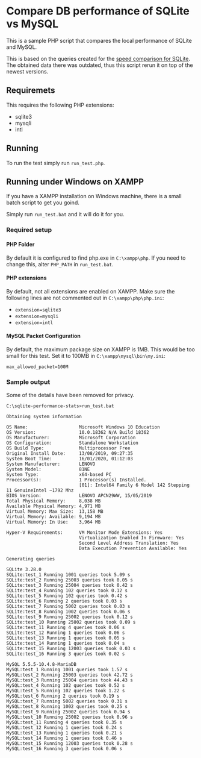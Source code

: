 # Compare DB performance of SQLite vs MySQL

This is a sample PHP script that compares the local performance of SQLite and MySQL.

This is based on the queries created for the
[speed comparison for SQLite][1]. The obtained data there was
outdated, thus this script rerun it on top of the newest versions.

## Requiremets

This requires the following PHP extensions:

* sqlite3
* mysqli
* intl

## Running

To run the test simply run `run_test.php`.

## Running under Windows on XAMPP

If you have a XAMPP installation on Windows machine,
there is a small batch script to get you goind.

Simply run `run_test.bat` and it will do it for you.

### Required setup

#### PHP Folder

By default it is configured to find php.exe in `C:\xampp\php`.
If you need to change this, alter `PHP_PATH` in `run_test.bat`.

#### PHP extensions

By default, not all extensions are enabled on XAMPP.
Make sure the following lines are not commented out in `C:\xampp\php\php.ini`:

* `extension=sqlite3`
* `extension=mysqli`
* `extension=intl`

#### MySQL Packet Configuration

By default, the maximum package size on XAMPP is 1MB.
This would be too small for this test. Set it to 100MB
in `C:\xampp\mysql\bin\my.ini`:

    max_allowed_packet=100M

### Sample output

Some of the details have been removed for privacy.

    C:\sqlite-performance-stats>run_test.bat

    Obtaining system information

    OS Name:                   Microsoft Windows 10 Education
    OS Version:                10.0.18362 N/A Build 18362
    OS Manufacturer:           Microsoft Corporation
    OS Configuration:          Standalone Workstation
    OS Build Type:             Multiprocessor Free
    Original Install Date:     13/08/2019, 09:27:35
    System Boot Time:          16/01/2020, 01:12:03
    System Manufacturer:       LENOVO
    System Model:              81NE
    System Type:               x64-based PC
    Processor(s):              1 Processor(s) Installed.
                               [01]: Intel64 Family 6 Model 142 Stepping    11 GenuineIntel ~1792 Mhz
    BIOS Version:              LENOVO APCN29WW, 15/05/2019
    Total Physical Memory:     8,038 MB
    Available Physical Memory: 4,971 MB
    Virtual Memory: Max Size:  13,158 MB
    Virtual Memory: Available: 9,194 MB
    Virtual Memory: In Use:    3,964 MB

    Hyper-V Requirements:      VM Monitor Mode Extensions: Yes
                               Virtualization Enabled In Firmware: Yes
                               Second Level Address Translation: Yes
                               Data Execution Prevention Available: Yes

    Generating queries

    SQLite 3.28.0
    SQLite:test_1 Running 1001 queries took 5.09 s
    SQLite:test_2 Running 25003 queries took 0.05 s
    SQLite:test_3 Running 25004 queries took 0.42 s
    SQLite:test_4 Running 102 queries took 0.12 s
    SQLite:test_5 Running 102 queries took 0.42 s
    SQLite:test_6 Running 2 queries took 0.03 s
    SQLite:test_7 Running 5002 queries took 0.03 s
    SQLite:test_8 Running 1002 queries took 0.06 s
    SQLite:test_9 Running 25002 queries took 0.12 s
    SQLite:test_10 Running 25002 queries took 0.09 s
    SQLite:test_11 Running 4 queries took 0.06 s
    SQLite:test_12 Running 1 queries took 0.06 s
    SQLite:test_13 Running 1 queries took 0.05 s
    SQLite:test_14 Running 1 queries took 0.04 s
    SQLite:test_15 Running 12003 queries took 0.03 s
    SQLite:test_16 Running 3 queries took 0.02 s

    MySQL 5.5.5-10.4.8-MariaDB
    MySQL:test_1 Running 1001 queries took 1.57 s
    MySQL:test_2 Running 25003 queries took 42.72 s
    MySQL:test_3 Running 25004 queries took 44.43 s
    MySQL:test_4 Running 102 queries took 0.52 s
    MySQL:test_5 Running 102 queries took 1.22 s
    MySQL:test_6 Running 2 queries took 0.19 s
    MySQL:test_7 Running 5002 queries took 0.31 s
    MySQL:test_8 Running 1002 queries took 0.25 s
    MySQL:test_9 Running 25002 queries took 0.94 s
    MySQL:test_10 Running 25002 queries took 0.96 s
    MySQL:test_11 Running 4 queries took 0.35 s
    MySQL:test_12 Running 1 queries took 0.24 s
    MySQL:test_13 Running 1 queries took 0.21 s
    MySQL:test_14 Running 1 queries took 0.46 s
    MySQL:test_15 Running 12003 queries took 0.28 s
    MySQL:test_16 Running 3 queries took 0.06 s

[1]: https://www.sqlite.org/speed.html

